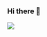 ### Hi there 👋

<a href="#"><img src="https://badges.pufler.dev/visits/mateusdoimo/mateusdoimo"></a>
